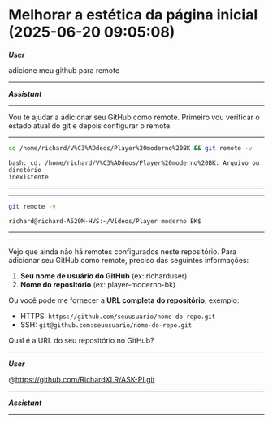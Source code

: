 <!-- Generated by SpecStory -->

# Melhorar a estética da página inicial (2025-06-20 09:05:08)

_**User**_

adicione meu github para remote

---

_**Assistant**_



---

Vou te ajudar a adicionar seu GitHub como remote. Primeiro vou verificar o estado atual do git e depois configurar o remote.

---

```bash
cd /home/richard/V%C3%ADdeos/Player%20moderno%20BK && git remote -v
```

```
bash: cd: /home/richard/V%C3%ADdeos/Player%20moderno%20BK: Arquivo ou diretório
inexistente

```

---



---

```bash
git remote -v
```

```
richard@richard-A520M-HVS:~/Vídeos/Player moderno BK$ 

```

---



---

Vejo que ainda não há remotes configurados neste repositório. Para adicionar seu GitHub como remote, preciso das seguintes informações:

1. **Seu nome de usuário do GitHub** (ex: richarduser)
2. **Nome do repositório** (ex: player-moderno-bk)

Ou você pode me fornecer a **URL completa do repositório**, exemplo:
- HTTPS: `https://github.com/seuusuario/nome-do-repo.git`
- SSH: `git@github.com:seuusuario/nome-do-repo.git`

Qual é a URL do seu repositório no GitHub?

---

_**User**_

@https://github.com/RichardXLR/ASK-PI.git 

---

_**Assistant**_



---

